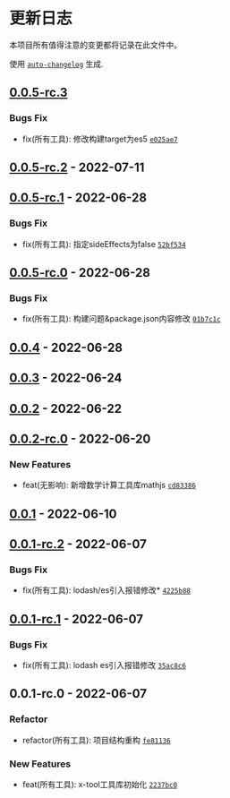 # 更新日志

本项目所有值得注意的变更都将记录在此文件中。

使用 [`auto-changelog`](https://github.com/CookPete/auto-changelog) 生成.

## [0.0.5-rc.3](https://git.corp.kuaishou.com/mfe/platform/x-tools/x-tools/-/compare/0.0.5-rc.2...0.0.5-rc.3)

### Bugs Fix

- fix(所有工具): 修改构建target为es5 [`e025ae7`](https://git.corp.kuaishou.com/mfe/platform/x-tools/x-tools/-/commit/e025ae7f3d1bf5805a7d5c26bb128df0449044c6)

## [0.0.5-rc.2](https://git.corp.kuaishou.com/mfe/platform/x-tools/x-tools/-/compare/0.0.5-rc.1...0.0.5-rc.2) - 2022-07-11

## [0.0.5-rc.1](https://git.corp.kuaishou.com/mfe/platform/x-tools/x-tools/-/compare/0.0.5-rc.0...0.0.5-rc.1) - 2022-06-28

### Bugs Fix

- fix(所有工具): 指定sideEffects为false [`52bf534`](https://git.corp.kuaishou.com/mfe/platform/x-tools/x-tools/-/commit/52bf534862d95e9f40d1bc43320cc05bfb23a62c)

## [0.0.5-rc.0](https://git.corp.kuaishou.com/mfe/platform/x-tools/x-tools/-/compare/0.0.4...0.0.5-rc.0) - 2022-06-28

### Bugs Fix

- fix(所有工具): 构建问题&package.json内容修改 [`01b7c1c`](https://git.corp.kuaishou.com/mfe/platform/x-tools/x-tools/-/commit/01b7c1c46fb04a171afdcadef4a1ed96a41e62c3)

## [0.0.4](https://git.corp.kuaishou.com/mfe/platform/x-tools/x-tools/-/compare/0.0.3...0.0.4) - 2022-06-28

## [0.0.3](https://git.corp.kuaishou.com/mfe/platform/x-tools/x-tools/-/compare/0.0.2...0.0.3) - 2022-06-24

## [0.0.2](https://git.corp.kuaishou.com/mfe/platform/x-tools/x-tools/-/compare/0.0.2-rc.0...0.0.2) - 2022-06-22

## [0.0.2-rc.0](https://git.corp.kuaishou.com/mfe/platform/x-tools/x-tools/-/compare/0.0.1...0.0.2-rc.0) - 2022-06-20

### New Features

- feat(无影响): 新增数学计算工具库mathjs [`cd83386`](https://git.corp.kuaishou.com/mfe/platform/x-tools/x-tools/-/commit/cd833867a51e8693c50997119cb1c940b4ee71fd)

## [0.0.1](https://git.corp.kuaishou.com/mfe/platform/x-tools/x-tools/-/compare/0.0.1-rc.2...0.0.1) - 2022-06-10

## [0.0.1-rc.2](https://git.corp.kuaishou.com/mfe/platform/x-tools/x-tools/-/compare/0.0.1-rc.1...0.0.1-rc.2) - 2022-06-07

### Bugs Fix

- fix(所有工具): lodash/es引入报错修改* [`4225b88`](https://git.corp.kuaishou.com/mfe/platform/x-tools/x-tools/-/commit/4225b88ed5e71d75f5e02a2d7ea6db39a9387eeb)

## [0.0.1-rc.1](https://git.corp.kuaishou.com/mfe/platform/x-tools/x-tools/-/compare/0.0.1-rc.0...0.0.1-rc.1) - 2022-06-07

### Bugs Fix

- fix(所有工具): lodash es引入报错修改 [`35ac8c6`](https://git.corp.kuaishou.com/mfe/platform/x-tools/x-tools/-/commit/35ac8c6981470f8d39c715999360a9a14c2bf8e6)

## 0.0.1-rc.0 - 2022-06-07

### Refactor

- refactor(所有工具): 项目结构重构 [`fe81136`](https://git.corp.kuaishou.com/mfe/platform/x-tools/x-tools/-/commit/fe8113662b8e838a95583f20fb0dfd61ecd64da0)

### New Features

- feat(所有工具): x-tool工具库初始化 [`2237bc0`](https://git.corp.kuaishou.com/mfe/platform/x-tools/x-tools/-/commit/2237bc01b79c197e4e1236c6fa1f5610a8733d36)
